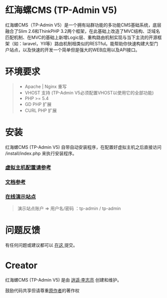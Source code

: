 # 红海螺CMS (TP-Admin V5)
红海螺CMS（TP-Admin V5）是一个拥有站群功能的多功能CMS基础系统，底层融合了Slim 2.6和ThinkPHP 3.2两个框架，在此基础上改造了MVC结构、泛域名匹配机制、在MVC的基础上新增Logic层、重构路由机制实现与当下主流的开源框架（如：laravel，YII等）路由机制相类似的RESTful。能帮助你快速构建大型门户站点，以及快速的开发一个简单但是强大的WEB应用以及API接口。

# 环境要求
> * Apache | Nginx 重写
> * VHOST 支持 (TP-Admin V5必须配置VHOST以使用它的全部功能)
> * PHP >= 5.4
> * GD           PHP 扩展
> * CURL      PHP  扩展

# 安装
红海螺CMS (TP-Admin V5) 自带自动安装程序，在配置好虚拟主机之后直接访问 /install/index.php 来执行安装程序。

### [虚拟主机配置请参考](http://www.hhailuo.com/tp-admin-v5/configure)
### [文档参考](http://www.hhailuo.com/tp-admin-v5)
### [在线演示站点](http://tp3.hhailuo.com/)
> 演示站点账户 => 用户名/密码 ：tp-admin / tp-admin

# 问题反馈 #
有任何问题或建议都可以 [ 在这 ](https://github.com/xiaoyao-work/TP-Admin-V2.0/issues) 提交。

# Creator #
红海螺CMS (TP-Admin V5) 是由 [逍遥·李志亮](http://www.hhailuo.com) 创建和维护。

鼓励代码共享但请尊重[原作者](http://www.hhailuo.com)的著作权
